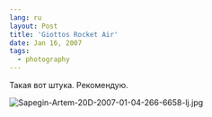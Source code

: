 ```yaml
---
lang: ru
layout: Post
title: 'Giottos Rocket Air'
date: Jan 16, 2007
tags:
  - photography
---
```


Такая вот штука. Рекомендую.

![Sapegin-Artem-20D-2007-01-04-266-6658-lj.jpg](upload://Sapegin-Artem-20D-2007-01-04-266-6658-lj.jpg)
